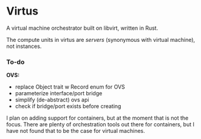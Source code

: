 # Virtus

A virtual machine orchestrator built on libvirt, written in Rust.

The compute units in virtus are *servers* (synonymous with virtual machine), not instances.

### To-do

**OVS:**
- replace Object trait w Record enum for OVS
- parameterize interface/port bridge
- simplify (de-abstract) ovs api
- check if bridge/port exists before creating

I plan on adding support for containers, but at the moment that is not the focus. There are plenty of orchestration tools out there for containers, but I have not found that to be the case for virtual machines. 
